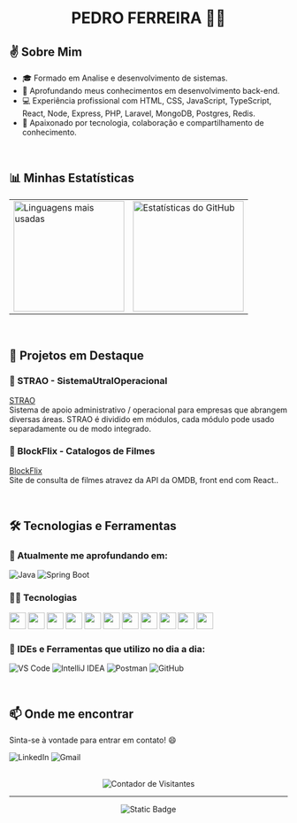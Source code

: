 <div align="center">
  
PEDRO FERREIRA 🙋‍♂️
================

</div>



## ✌️ Sobre Mim

- 🎓 Formado em Analise e desenvolvimento de sistemas.
- 🌱 Aprofundando meus conhecimentos em desenvolvimento back-end.
- 💻 Experiência profissional com HTML, CSS, JavaScript, TypeScript, React, Node, Express, PHP, Laravel, MongoDB, Postgres, Redis.
- 🤝 Apaixonado por tecnologia, colaboração e compartilhamento de conhecimento.

<br/>

## 📊 Minhas Estatísticas

<table>
  <tr>
    <td>
      <img src="https://github-readme-stats.vercel.app/api/top-langs/?username=FerreiraPedroo&layout=compact&theme=holi" alt="Linguagens mais usadas" height="200">
    </td>
    <td>
      <img src="https://github-readme-stats.vercel.app/api?username=FerreiraPedroo&show_icons=true&theme=holi&hide=contribs,prs" alt="Estatísticas do GitHub" height="200">
    </td>
  </tr>
</table>

<br/>

## 🚀 Projetos em Destaque

### 🔹 STRAO - SistemaUtralOperacional
[STRAO](https://github.com/FerreiraPedroo/STRAO)  
Sistema de apoio administrativo / operacional para empresas que abrangem diversas áreas.
STRAO é dividido em módulos, cada módulo pode usado separadamente ou de modo integrado.

### 🔹 BlockFlix - Catalogos de Filmes
[BlockFlix](https://github.com/FerreiraPedroo/BlockFlix-Locadora)  
Site de consulta de filmes atravez da API da OMDB, front end com React..


<br/>

## 🛠️ Tecnologias e Ferramentas

### 🧠 Atualmente me aprofundando em:
![Java](https://img.shields.io/badge/Java-%23ED8B00.svg?style=for-the-badge&logo=java&logoColor=white)
![Spring Boot](https://img.shields.io/badge/Spring%20Boot-6DB33F?style=for-the-badge&logo=spring-boot&logoColor=white)


### 🧑‍💻 Tecnologias
 <div display="flex" justify-content="space-evenly">
  <div >
    <img width="30px" src="https://cdn.jsdelivr.net/gh/devicons/devicon/icons/javascript/javascript-plain.svg" />
    <img width="30px" src="https://cdn.jsdelivr.net/gh/devicons/devicon/icons/typescript/typescript-original.svg" />
    <img width="30px" src="https://cdn.jsdelivr.net/gh/devicons/devicon/icons/css3/css3-original.svg" />
    <img width="30px" src="https://cdn.jsdelivr.net/gh/devicons/devicon/icons/html5/html5-original.svg" />
    <img  width="30px" src="https://cdn.jsdelivr.net/gh/devicons/devicon/icons/jquery/jquery-original.svg" />
    <img width="30px" src="https://cdn.jsdelivr.net/gh/devicons/devicon/icons/react/react-original.svg" />
    <img  width="30px" src="https://cdn.jsdelivr.net/gh/devicons/devicon/icons/nodejs/nodejs-original.svg" />
    <img  width="30px" src="https://cdn.jsdelivr.net/gh/devicons/devicon/icons/nginx/nginx-original.svg" />
    <img width="30px" src="https://cdn.jsdelivr.net/gh/devicons/devicon/icons/postgresql/postgresql-original.svg" />
    <img width="30px" src="https://cdn.jsdelivr.net/gh/devicons/devicon/icons/mongodb/mongodb-original.svg" />
    <img width="30px" src="https://cdn.jsdelivr.net/gh/devicons/devicon/icons/redis/redis-original.svg" />
  </div>
 </div>

### 🔧 IDEs e Ferramentas que utilizo no dia a dia:
![VS Code](https://img.shields.io/badge/VSCode-007ACC?style=for-the-badge&logo=visual-studio-code&logoColor=white)
![IntelliJ IDEA](https://img.shields.io/badge/IntelliJ_IDEA-000000?style=for-the-badge&logo=intellij-idea&logoColor=white)
![Postman](https://img.shields.io/badge/Postman-FF6C37?style=for-the-badge&logo=postman&logoColor=white)
![GitHub](https://img.shields.io/badge/GitHub-181717?style=for-the-badge&logo=github&logoColor=white)

<br/>

## 📫 Onde me encontrar

Sinta-se à vontade para entrar em contato! 😄
<p>
  <a href="https://www.linkedin.com/in/phaferreira/" target="_blank" style="text-decoration:none;">
    <img src="https://img.shields.io/badge/LinkedIn-0A66C2?style=for-the-badge&logo=linkedin&logoColor=white" alt="LinkedIn">
  </a>  
  <a href="mailto:pedro83.ferreira@gmail.com" target="_blank" style="text-decoration:none;">
    <img src="https://img.shields.io/badge/Gmail-D14836?style=for-the-badge&logo=gmail&logoColor=white" alt="Gmail">
  </a>
</p>

<br/>

<div align="center">  
  <img src="https://komarev.com/ghpvc/?username=FerreiraPedroo&color=blue&style=flat" alt="Contador de Visitantes">
</div>

---

<div align="center">
  
  ![Static Badge](https://img.shields.io/badge/2025-html5?style=for-the-badge&logoColor=white&color=black)
  
</div>

